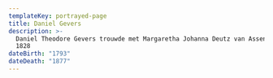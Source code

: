 ```yaml
---
templateKey: portrayed-page
title: Daniel Gevers
description: >-
  Daniel Theodore Gevers trouwde met Margaretha Johanna Deutz van Assendelft in
  1828
dateBirth: "1793"
dateDeath: "1877"
---
```

